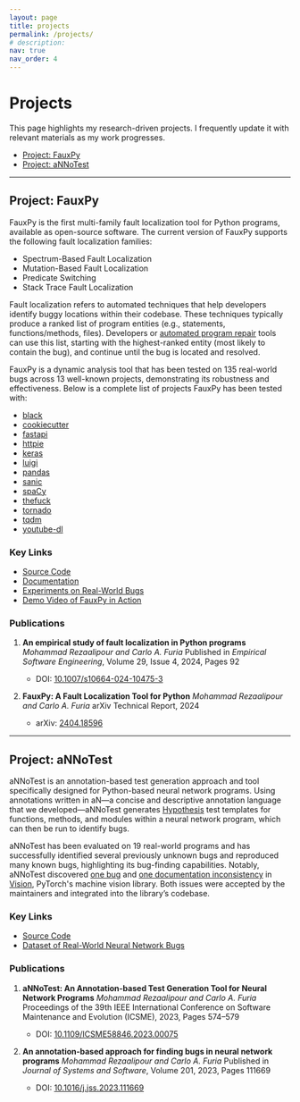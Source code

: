 ```yaml
---
layout: page
title: projects
permalink: /projects/
# description:
nav: true
nav_order: 4
---
```



# Projects

This page highlights my research-driven projects. I frequently update it with
relevant materials as my work progresses.

- [Project: FauxPy](#project-fauxpy)
- [Project: aNNoTest](#project-annotest)

---

## Project: FauxPy

FauxPy is the first multi-family fault localization tool for Python programs,
available as open-source software. The current version of FauxPy supports the
following fault localization families:
- Spectrum-Based Fault Localization
- Mutation-Based Fault Localization
- Predicate Switching
- Stack Trace Fault Localization

Fault localization refers to automated techniques that help developers identify
buggy locations within their codebase. These techniques typically produce a
ranked list of program entities (e.g., statements, functions/methods, files).
Developers or [automated program repair](https://program-repair.org) tools can
use this list, starting with the highest-ranked entity (most likely to contain
the bug), and continue until the bug is located and resolved.

FauxPy is a dynamic analysis tool that has been tested on 135 real-world bugs
across 13 well-known projects, demonstrating its robustness and effectiveness.
Below is a complete list of projects FauxPy has been tested with:

- [black](https://github.com/psf/black)
- [cookiecutter](https://github.com/cookiecutter/cookiecutter)
- [fastapi](https://github.com/tiangolo/fastapi)
- [httpie](https://github.com/jakubroztocil/httpie)
- [keras](https://github.com/keras-team/keras)
- [luigi](https://github.com/spotify/luigi)
- [pandas](https://github.com/pandas-dev/pandas)
- [sanic](https://github.com/huge-success/sanic)
- [spaCy](https://github.com/explosion/spaCy)
- [thefuck](https://github.com/nvbn/thefuck)
- [tornado](https://github.com/tornadoweb/tornado)
- [tqdm](https://github.com/tqdm/tqdm)
- [youtube-dl](https://github.com/ytdl-org/youtube-dl)

### Key Links

- [Source Code](https://github.com/atom-sw/fauxpy)
- [Documentation](https://fauxpy.readthedocs.io)
- [Experiments on Real-World Bugs](https://github.com/atom-sw/fauxpy-experiments)
- [Demo Video of FauxPy in Action](https://www.youtube.com/watch?v=6ooPPiwd79g)

### Publications

1. **An empirical study of fault localization in Python programs**
   *Mohammad Rezaalipour and Carlo A. Furia*
   Published in *Empirical Software Engineering*, Volume 29, Issue 4, 2024, Pages 92
   - DOI: [10.1007/s10664-024-10475-3](https://doi.org/10.1007/s10664-024-10475-3)

2. **FauxPy: A Fault Localization Tool for Python**
   *Mohammad Rezaalipour and Carlo A. Furia*
   arXiv Technical Report, 2024
   - arXiv: [2404.18596](https://arxiv.org/abs/2404.18596)

---

## Project: aNNoTest

aNNoTest is an annotation-based test generation approach and tool specifically designed
for Python-based neural network programs. Using annotations written in aN—a
concise and descriptive annotation language that we developed—aNNoTest generates
[Hypothesis](https://hypothesis.readthedocs.io) test templates for functions,
methods, and modules within a neural network program, which can then be run to
identify bugs.

aNNoTest has been evaluated on 19 real-world programs and has successfully
identified several previously unknown bugs and reproduced many known bugs,
highlighting its bug-finding capabilities. Notably, aNNoTest discovered [one
bug](https://github.com/pytorch/vision/issues/5209) and [one documentation
inconsistency](https://github.com/pytorch/vision/issues/6607) in
[Vision](https://github.com/pytorch/vision), PyTorch's machine vision library.
Both issues were accepted by the maintainers and integrated into the library’s
codebase.

### Key Links

- [Source Code](https://github.com/atom-sw/annotest)
- [Dataset of Real-World Neural Network Bugs](https://github.com/atom-sw/annotest-subjects)

### Publications

1. **aNNoTest: An Annotation-based Test Generation Tool for Neural Network Programs**
   *Mohammad Rezaalipour and Carlo A. Furia*
   Proceedings of the 39th IEEE International Conference on Software Maintenance
   and Evolution (ICSME), 2023, Pages 574–579
   - DOI: [10.1109/ICSME58846.2023.00075](https://doi.org/10.1109/ICSME58846.2023.00075)

2. **An annotation-based approach for finding bugs in neural network programs**
   *Mohammad Rezaalipour and Carlo A. Furia*
   Published in *Journal of Systems and Software*, Volume 201, 2023, Pages 111669
   - DOI: [10.1016/j.jss.2023.111669](https://doi.org/10.1016/j.jss.2023.111669)
